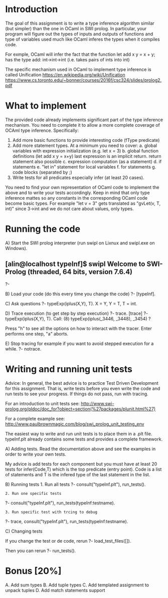 Introduction
============

The goal of this assignment is to write a type inference
algorithm similar (but simpler) than the one in OCaml in SWI prolog.
In particular, your program will figure out the types of inputs
and outputs of functions and type of variables used much like
OCaml inferes the types when it compiles code.

For exmple, OCaml will infer the fact that the function
let add x y = x + y;
has the type add: int->int->int (i.e. takes pairs of ints into int)

The specific mechanism used in OCaml to implement type inference
is called Unification 
https://en.wikipedia.org/wiki/Unification
https://www.cs.toronto.edu/~bonner/courses/2016f/csc324/slides/prolog2.pdf


What to implement
=================

The provided code already implements significant part of the 
type inference mechanism. You need to complete it to allow
a more complete coverage of OCAml type inference. Specifically:

1. Add more basic functions to provide interesting code (fType predicate)
2. Add more statement types. At a minimum you need to cover:
    a. global variables with expression initialization  (e.g. let x = 3)
    b. global function definitions (let add x y = x+y)
        last expression is an implicit return. return statement also possible
    c. expression computation (as a statement)
    d. if statements
    e. "let in" statement for local variables
    f. for statements
    g. code blocks (separated by ;)
3. Write tests for all predicates especially infer (at least 20 cases).

You need to find your own representation of OCaml code to implement the 
above and to write your tests accordingly. Keep in mind that only type inference 
mattes so any constants in the corresponding OCaml code become basic 
types. For example "let v = 3" gets translated as "gvLet(v, T, int)" since 
3->int and we do not care about values, only types. 

Running the code
================

A) Start the SWI prolog interpreter (run swipl 
on Lixnux and swipl.exe on Windows).

[alin@localhost typeInf]$ swipl
Welcome to SWI-Prolog (threaded, 64 bits, version 7.6.4)
-------
?-

B) Load your code (do this every time you change the code)
?- [typeInf].

C) Ask questions
?- typeExp(iplus(X,Y), T).
X = Y, Y = T, T = int.

D) Trace execution (to get step by step execution)
?- trace.
[trace]  ?- typeExp(iplus(X,Y), T).
    Call: (8) typeExp(iplus(_3446, _3448), _3454) ? 

Press "h" to see all the options on how to interact 
with the tracer. Enter performs one step, "a" aborts.

E) Stop tracing for example if you want to  avoid stepped
execution for a while.
?- notrace.

Writing and running unit tests
==============================

Advice: In general, the best advice is to practice 
Test Driven Development for this assignment. That is, 
write tests before you even write the code and run
tests to see your progress. If things do not pass, run 
with tracing. 

For an introduction to unit tests see:
http://www.swi-prolog.org/pldoc/doc_for?object=section(%27packages/plunit.html%27)

For a complete example see:
http://www.paulbrownmagic.com/blog/swi_prolog_unit_testing_env

The easiest way to write and run unit tests is to place them
in a .plt file. typeInf.plt already contains some tests and 
provides a complete framework.

A) Adding tests. Read the documentation above and see the 
examples in order to write your own tests. 

My advice is add tests for each component but you must have 
at least 20 tests for infer(Code,T) which is the top predicate
(entry point). Code is a list of statements and T is the infered
type of the last statement in the list. 

B) Running tests
    1. Run all tests
?- consult("typeInf.plt"), run_tests().

    2. Run one specific tests
?- consult("typeInf.plt"), run_tests(typeInf:testname).

    3. Run specific test with trcing to debug
?- trace, consult("typeInf.plt"), run_tests(typeInf:testname).

C) Changing tests

If you change the test or de code, rerun 
?- load_test_files([]).

Then you can rerun
?- run_tests().

Bonus [20%]
=====

A. Add sum types
B. Add tuple types
C. Add templated assignment to unpack tuples
D. Add match statements support 
